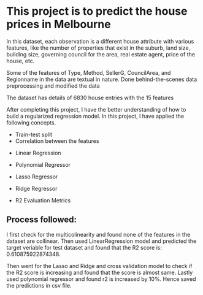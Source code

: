<h1>This project is to predict the house prices in Melbourne</h1>
<p>In this dataset, each observation is a different house attribute with various features, like the number of properties that exist in the suburb, land size, building size, governing council for the area, real estate agent, price of the house, etc.</p>

<p>Some of the features of Type, Method, SellerG, CouncilArea, and Regionname in the data are textual in nature. Done behind-the-scenes data preprocessing and modified the data</p>
<p></p>

<p>The dataset has details of 6830 house entries with the 15 features</p>

<p>After completing this project, I have the better understanding of how to build a regularized regression model. In this project, I have applied the following concepts.</p>

<ul>
	<li>Train-test split</li>

<li>
Correlation between the features</li><li>

Linear Regression</li><li>

Polynomial Regressor</li><li>

Lasso Regressor</li><li>

Ridge Regressor</li><li>

R2 Evaluation Metrics</li></ul>

<h2>Process followed:</h2>
<p>I first check for the multicolinearity and found none of the features in the dataset are collinear. Then used LinearRegression model and predicted the target veriable for test dataset and found that the R2 score is: 0.610875922874348.</p>

<p>Then went for the Lasso and Ridge and cross validation model to check if the R2 score is increasing and found that the score is almost same. Lastly used polynomial regressor and found r2 is increased by 10%. Hence saved the predictions in csv file.</p>

